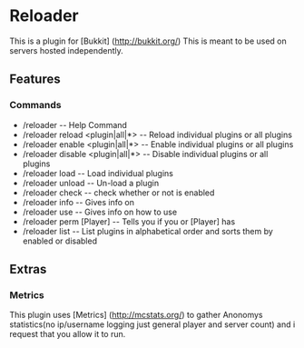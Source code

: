 Reloader
========

This is a plugin for [Bukkit] (http://bukkit.org/) This is meant to be used on servers hosted independently.

Features
--------

### Commands
* /reloader -- Help Command
* /reloader reload <plugin|all|*> -- Reload individual plugins or all plugins
* /reloader enable <plugin|all|*> -- Enable individual plugins or all plugins
* /reloader disable <plugin|all|*> -- Disable individual plugins or all plugins
* /reloader load <plugin> -- Load individual plugins
* /reloader unload <plugin> -- Un-load a plugin
* /reloader check <Plugin> -- check whether or not <Plugin> is enabled
* /reloader info <Plugin> -- Gives info on <Plugin>
* /reloader use <Plugin> -- Gives info on how to use <plugin>
* /reloader perm [Player] <Permission> -- Tells you if you or [Player] has <Permission>
* /reloader list -- List plugins in alphabetical order and sorts them by enabled or disabled

Extras
------

### Metrics
This plugin uses [Metrics] (http://mcstats.org/) to gather Anonomys statistics(no ip/username logging just general player and server count) and i request that you allow it to run.